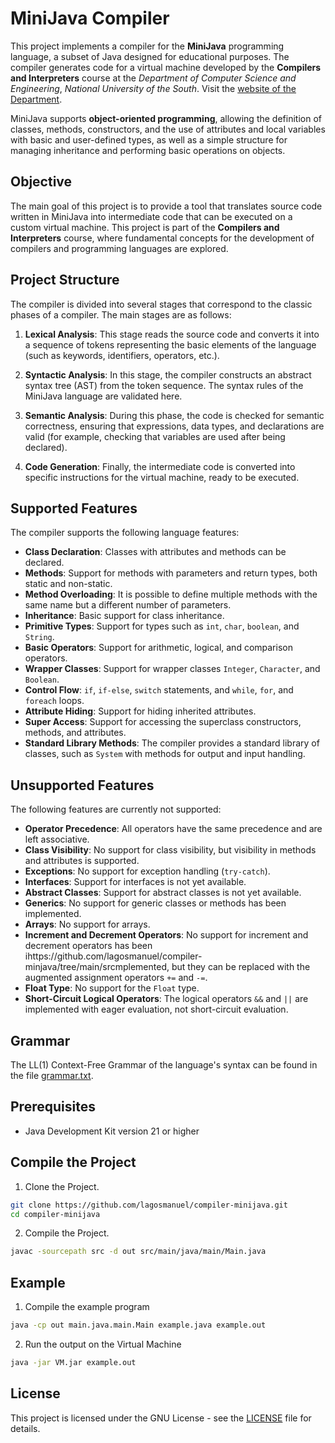 # MiniJava Compiler

This project implements a compiler for the **MiniJava** programming language, a
subset of Java designed for educational purposes. The compiler generates code
for a virtual machine developed by the **Compilers and Interpreters** course at
the _Department of Computer Science and Engineering_, _National University of
the South_. Visit the [website of the Department](https://cs.uns.edu.ar).

MiniJava supports **object-oriented programming**, allowing the definition of
classes, methods, constructors, and the use of attributes and local variables
with basic and user-defined types, as well as a simple structure for managing
inheritance and performing basic operations on objects.

## Objective

The main goal of this project is to provide a tool that translates source code
written in MiniJava into intermediate code that can be executed on a custom
virtual machine. This project is part of the **Compilers and Interpreters**
course, where fundamental concepts for the development of compilers and
programming languages are explored.

## Project Structure

The compiler is divided into several stages that correspond to the classic
phases of a compiler. The main stages are as follows:

1. **Lexical Analysis**: This stage reads the source code and converts it into
   a sequence of tokens representing the basic elements of the language (such
   as keywords, identifiers, operators, etc.).

2. **Syntactic Analysis**: In this stage, the compiler constructs an abstract
   syntax tree (AST) from the token sequence. The syntax rules of the MiniJava
   language are validated here.

3. **Semantic Analysis**: During this phase, the code is checked for semantic
   correctness, ensuring that expressions, data types, and declarations are
   valid (for example, checking that variables are used after being declared).

4. **Code Generation**: Finally, the intermediate code is converted into
   specific instructions for the virtual machine, ready to be executed.

## Supported Features

The compiler supports the following language features:

- **Class Declaration**: Classes with attributes and methods can be declared.
- **Methods**: Support for methods with parameters and return types, both
  static and non-static.
- **Method Overloading**: It is possible to define multiple methods with the
  same name but a different number of parameters.
- **Inheritance**: Basic support for class inheritance.
- **Primitive Types**: Support for types such as `int`, `char`, `boolean`, and
  `String`.
- **Basic Operators**: Support for arithmetic, logical, and comparison
  operators.
- **Wrapper Classes**: Support for wrapper classes `Integer`, `Character`, and
  `Boolean`.
- **Control Flow**: `if`, `if-else`, `switch` statements, and `while`, `for`,
  and `foreach` loops.
- **Attribute Hiding**: Support for hiding inherited attributes. 
- **Super Access**: Support for accessing the superclass constructors, methods,
  and attributes.
- **Standard Library Methods**: The compiler provides a standard library of
  classes, such as `System` with methods for output and input handling.

## Unsupported Features

The following features are currently not supported:

- **Operator Precedence**: All operators have the same precedence and are left
  associative.
- **Class Visibility**: No support for class visibility, but visibility in
  methods and attributes is supported.
- **Exceptions**: No support for exception handling (`try-catch`).
- **Interfaces**: Support for interfaces is not yet available.
- **Abstract Classes**: Support for abstract classes is not yet available.
- **Generics**: No support for generic classes or methods has been implemented.
- **Arrays**: No support for arrays.
- **Increment and Decrement Operators**: No support for increment and decrement
  operators has been ihttps://github.com/lagosmanuel/compiler-minjava/tree/main/srcmplemented, but they can be replaced with the augmented
  assignment operators `+=` and `-=`.
- **Float Type**: No support for the `Float` type.
- **Short-Circuit Logical Operators**: The logical operators `&&` and `||` are
  implemented with eager evaluation, not short-circuit evaluation.

## Grammar

The LL(1) Context-Free Grammar of the language's syntax can be found in the file 
[grammar.txt](resources/grammar/syntax-grammar.txt).

## Prerequisites
- Java Development Kit version 21 or higher

## Compile the Project
   1. Clone the Project.
   ```bash
   git clone https://github.com/lagosmanuel/compiler-minijava.git
   cd compiler-minijava
   ```
   2. Compile the Project.
   ```bash
   javac -sourcepath src -d out src/main/java/main/Main.java
   ```

## Example
   1. Compile the example program
   ```bash
   java -cp out main.java.main.Main example.java example.out
   ```
   2. Run the output on the Virtual Machine
   ```bash
   java -jar VM.jar example.out
   ```

## License

This project is licensed under the GNU License - see the [LICENSE](LICENSE) file for details.

